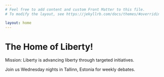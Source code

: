 ```yaml
---
# Feel free to add content and custom Front Matter to this file.
# To modify the layout, see https://jekyllrb.com/docs/themes/#overriding-theme-defaults

layout: home
---
```


# The Home of Liberty!

Mission: Liberty is advancing liberty through targeted initiatives.

Join us Wednesday nights in Tallinn, Estonia for weekly debates.


